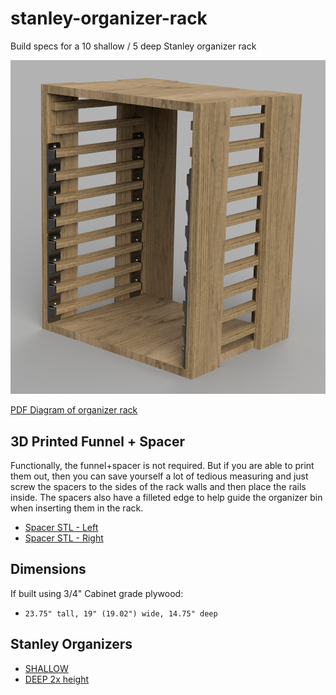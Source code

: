 # stanley-organizer-rack
Build specs for a 10 shallow / 5 deep Stanley organizer rack

![3D rendering of organizer rack](./assets/stanley-organizer-rack-render_v1.png)

[PDF Diagram of organizer rack](./assets/stanley-organizer-rack.pdf)

## 3D Printed Funnel + Spacer

Functionally, the funnel+spacer is not required.  But if you are able to print them out, then you can save yourself a lot of tedious measuring and just
screw the spacers to the sides of the rack walls and then place the rails inside.  The spacers also have a filleted edge to help guide the organizer bin when inserting them in the rack.

- [Spacer STL - Left](./assets/Rail-spacer-4-up-Left.stl)
- [Spacer STL - Right](./assets/Rail-spacer-4-up-Right.stl)

## Dimensions

If built using 3/4" Cabinet grade plywood:
* `23.75" tall, 19" (19.02") wide, 14.75" deep`

## Stanley Organizers

- [SHALLOW](https://www.homedepot.com/p/Stanley-25-Compartment-Shallow-Pro-Small-Parts-Organizer-014725R/203707065)
- [DEEP 2x height](https://www.homedepot.com/p/Stanley-10-Compartment-Deep-Pro-Small-Parts-Organizer-014710R/100375900)
